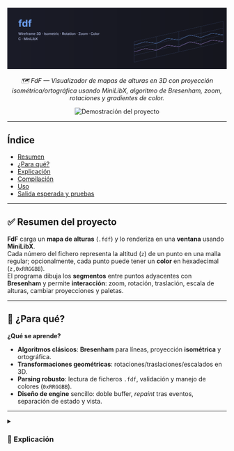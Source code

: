 <!-- ===================== BANNER ===================== -->
<p align="center">
  <img src="https://raw.githubusercontent.com/NanoHtz/Assets/main/fdf/banner.svg" alt="Philosophers banner">
</p>

<p align="center"><i>🗺️ FdF — Visualizador de mapas de alturas en 3D con proyección isométrica/ortográfica usando MiniLibX, algoritmo de Bresenham, zoom, rotaciones y gradientes de color.</i></p>

<p align="center">
  <img src="./assets/fdf/fdf.gif" alt="Demostración del proyecto" width="800">
</p>

---

## Índice
- [Resumen](#resumen)
- [¿Para qué?](#para-que)
- [Explicación](#explicacion)
- [Compilación](#compilacion)
- [Uso](#uso)
- [Salida esperada y pruebas](#salida)

---
<a id="resumen"></a>
## ✅ Resumen del proyecto<br>

**FdF** carga un **mapa de alturas** (`.fdf`) y lo renderiza en una **ventana** usando **MiniLibX**.  
Cada número del fichero representa la altitud (`z`) de un punto en una malla regular; opcionalmente, cada punto puede tener un **color** en hexadecimal (`z,0xRRGGBB`).  
El programa dibuja los **segmentos** entre puntos adyacentes con **Bresenham** y permite **interacción**: zoom, rotación, traslación, escala de alturas, cambiar proyecciones y paletas.

---

<a id="para-que"></a>
## 🧩 ¿Para qué?

**¿Qué se aprende?**
- **Algoritmos clásicos**: **Bresenham** para líneas, proyección **isométrica** y ortográfica.
- **Transformaciones geométricas**: rotaciones/traslaciones/escalados en 3D.
- **Parsing robusto**: lectura de ficheros `.fdf`, validación y manejo de colores (`0xRRGGBB`).
- **Diseño de engine** sencillo: doble buffer, *repaint* tras eventos, separación de estado y vista.

---

<a id="explicacion"></a>
<details>
  <summary><h3>📝 Explicación</h3></summary>
